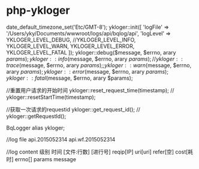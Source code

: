 # php-ykloger
date_default_timezone_set('Etc/GMT-8');
ykloger::init([
    'logFile' => '/Users/yky/Documents/wwwroot/logs/api/bqlog/api', 
    'logLevel' => YKLOGER_LEVEL_DEBUG, //YKLOGER_LEVEL_INFO, YKLOGER_LEVEL_WARN, YKLOGER_LEVEL_ERROR, YKLOGER_LEVEL_FATAL
]);
ykloger::debug($message, $errno, arary $params);
ykloger::info($message, $errno, arary $params); // ykloger::trace($message, $errno, arary $params);;
ykloger::warn($message, $errno, arary $params);
ykloger::error($message, $errno, arary $params);
ykloger::fatal($message, $errno, arary $params);

//重置用户请求的开始时间
ykloger::reset_request_time(timestamp); // ykloger::resetStartTime(timestamp);

//获取一次请求的requestid
ykloger::get_request_id(); // ykloger::getRequestId();

BqLogger alias ykloger;

//log file
api.2015052314   api.wf.2015052314

//log content
级别 时间 [文件:行数] [进行号] reqip[IP] uri[uri] refer[空] cost[耗时] errno[]  params message
